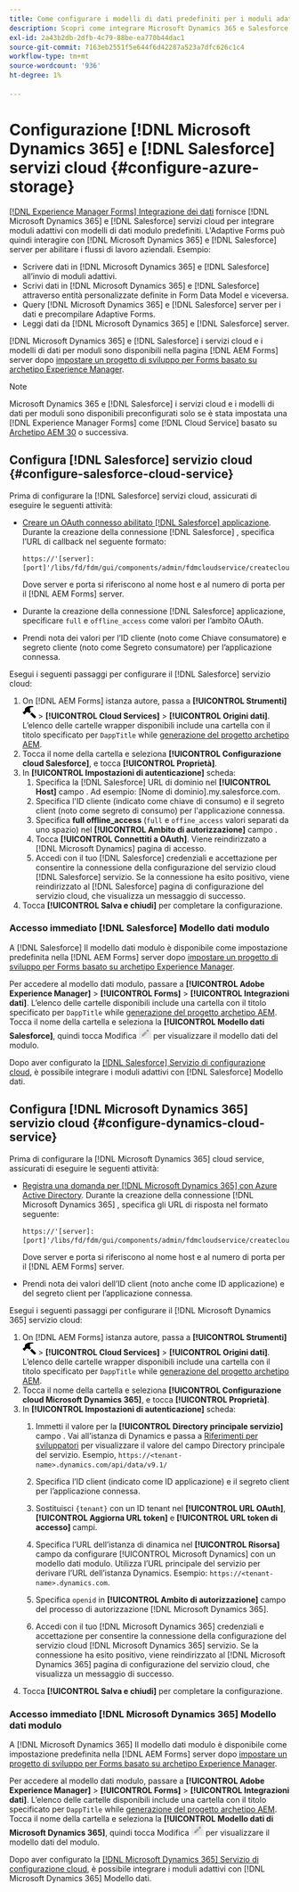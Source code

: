 ```yaml
---
title: Come configurare i modelli di dati predefiniti per i moduli adattivi per Microsoft Dynamics 365 e Salesforce?
description: Scopri come integrare Microsoft Dynamics 365 e Salesforce con moduli adattivi.
exl-id: 2a43b2db-2dfb-4c79-88be-ea770b44dac1
source-git-commit: 7163eb2551f5e644f6d42287a523a7dfc626c1c4
workflow-type: tm+mt
source-wordcount: '936'
ht-degree: 1%

---
```


# Configurazione [!DNL Microsoft Dynamics 365] e [!DNL Salesforce] servizi cloud {#configure-azure-storage}

[[!DNL Experience Manager Forms] Integrazione dei dati](data-integration.md) fornisce [!DNL Microsoft Dynamics 365] e [!DNL Salesforce] servizi cloud per integrare moduli adattivi con modelli di dati modulo predefiniti. L&#39;Adaptive Forms può quindi interagire con [!DNL Microsoft Dynamics 365] e [!DNL Salesforce] server per abilitare i flussi di lavoro aziendali. Esempio:

* Scrivere dati in [!DNL Microsoft Dynamics 365] e [!DNL Salesforce] all’invio di moduli adattivi.
* Scrivi dati in [!DNL Microsoft Dynamics 365] e [!DNL Salesforce] attraverso entità personalizzate definite in Form Data Model e viceversa.
* Query [!DNL Microsoft Dynamics 365] e [!DNL Salesforce] server per i dati e precompilare Adaptive Forms.
* Leggi dati da [!DNL Microsoft Dynamics 365] e [!DNL Salesforce] server.

[!DNL Microsoft Dynamics 365] e [!DNL Salesforce] i servizi cloud e i modelli di dati per moduli sono disponibili nella pagina [!DNL AEM Forms] server dopo [impostare un progetto di sviluppo per Forms basato su archetipo Experience Manager](setup-local-development-environment.md##forms-cloud-service-local-development-environment).

>[!NOTE]
>
>Microsoft Dynamics 365 e [!DNL Salesforce] i servizi cloud e i modelli di dati per moduli sono disponibili preconfigurati solo se è stata impostata una [!DNL Experience Manager Forms] come [!DNL Cloud Service] basato su [Archetipo AEM 30](https://github.com/adobe/aem-project-archetype/releases/tag/aem-project-archetype-30) o successiva.

## Configura [!DNL Salesforce] servizio cloud {#configure-salesforce-cloud-service}

Prima di configurare la [!DNL Salesforce] servizi cloud, assicurati di eseguire le seguenti attività:

* [Creare un OAuth connesso abilitato [!DNL Salesforce] applicazione](https://help.salesforce.com/s/articleView?id=sf.connected_app_create_api_integration.htm&amp;type=5). Durante la creazione della connessione [!DNL Salesforce] , specifica l’URL di callback nel seguente formato:

   ```
   https://'[server]:[port]'/libs/fd/fdm/gui/components/admin/fdmcloudservice/createcloudconfigwizard/cloudservices.html
   ```

   Dove server e porta si riferiscono al nome host e al numero di porta per il [!DNL AEM Forms] server.

* Durante la creazione della connessione [!DNL Salesforce] applicazione, specificare `full` e `offline_access` come valori per l’ambito OAuth.

* Prendi nota dei valori per l’ID cliente (noto come Chiave consumatore) e segreto cliente (noto come Segreto consumatore) per l’applicazione connessa.

Esegui i seguenti passaggi per configurare il [!DNL Salesforce] servizio cloud:

1. On [!DNL AEM Forms] istanza autore, passa a **[!UICONTROL Strumenti]** ![martello](assets/hammer.png) > **[!UICONTROL Cloud Services]** > **[!UICONTROL Origini dati]**. L’elenco delle cartelle wrapper disponibili include una cartella con il titolo specificato per `DappTitle`  while [generazione del progetto archetipo AEM](setup-local-development-environment.md##forms-cloud-service-local-development-environment).
1. Tocca il nome della cartella e seleziona **[!UICONTROL Configurazione cloud Salesforce]**, e tocca **[!UICONTROL Proprietà]**.
1. In **[!UICONTROL Impostazioni di autenticazione]** scheda:
   1. Specifica la [!DNL Salesforce] URL di dominio nel **[!UICONTROL Host]** campo . Ad esempio: [Nome di dominio].my.salesforce.com.
   1. Specifica l&#39;ID cliente (indicato come chiave di consumo) e il segreto client (noto come segreto di consumo) per l&#39;applicazione connessa.
   1. Specifica **full offline_access** (`full` e `offine_access` valori separati da uno spazio) nel **[!UICONTROL Ambito di autorizzazione]** campo .
   1. Tocca **[!UICONTROL Connettiti a OAuth]**. Viene reindirizzato a [!DNL Microsoft Dynamics] pagina di accesso.
   1. Accedi con il tuo [!DNL Salesforce] credenziali e accettazione per consentire la connessione della configurazione del servizio cloud [!DNL Salesforce] servizio. Se la connessione ha esito positivo, viene reindirizzato al [!DNL Salesforce] pagina di configurazione del servizio cloud, che visualizza un messaggio di successo.
1. Tocca **[!UICONTROL Salva e chiudi]** per completare la configurazione.

### Accesso immediato [!DNL Salesforce] Modello dati modulo

A [!DNL Salesforce] Il modello dati modulo è disponibile come impostazione predefinita nella [!DNL AEM Forms] server dopo [impostare un progetto di sviluppo per Forms basato su archetipo Experience Manager](setup-local-development-environment.md##forms-cloud-service-local-development-environment).

Per accedere al modello dati modulo, passare a **[!UICONTROL Adobe Experience Manager]** > **[!UICONTROL Forms]** > **[!UICONTROL Integrazioni dati]**. L’elenco delle cartelle disponibili include una cartella con il titolo specificato per `DappTitle`  while [generazione del progetto archetipo AEM](setup-local-development-environment.md##forms-cloud-service-local-development-environment). Tocca il nome della cartella e seleziona la **[!UICONTROL Modello dati Salesforce]**, quindi tocca Modifica ![Modifica](assets/edit.png) per visualizzare il modello dati del modulo.

Dopo aver configurato la [[!DNL Salesforce] Servizio di configurazione cloud](#configure-salesforce-cloud-service), è possibile integrare i moduli adattivi con [!DNL Salesforce] Modello dati.

## Configura [!DNL Microsoft Dynamics 365] servizio cloud {#configure-dynamics-cloud-service}

Prima di configurare la [!DNL Microsoft Dynamics 365] cloud service, assicurati di eseguire le seguenti attività:

* [Registra una domanda per [!DNL Microsoft Dynamics 365] con Azure Active Directory](https://docs.microsoft.com/en-us/powerapps/developer/data-platform/walkthrough-register-app-azure-active-directory). Durante la creazione della connessione [!DNL Microsoft Dynamics 365] , specifica gli URL di risposta nel formato seguente:

   ```
   https://'[server]:[port]'/libs/fd/fdm/gui/components/admin/fdmcloudservice/createcloudconfigwizard/cloudservices.html
   ```

   Dove server e porta si riferiscono al nome host e al numero di porta per il [!DNL AEM Forms] server.

* Prendi nota dei valori dell’ID client (noto anche come ID applicazione) e del segreto client per l’applicazione connessa.

Esegui i seguenti passaggi per configurare il [!DNL Microsoft Dynamics 365] servizio cloud:

1. On [!DNL AEM Forms] istanza autore, passa a **[!UICONTROL Strumenti]** ![martello](assets/hammer.png) > **[!UICONTROL Cloud Services]** > **[!UICONTROL Origini dati]**. L’elenco delle cartelle wrapper disponibili include una cartella con il titolo specificato per `DappTitle`  while [generazione del progetto archetipo AEM](setup-local-development-environment.md##forms-cloud-service-local-development-environment).
1. Tocca il nome della cartella e seleziona **[!UICONTROL Configurazione cloud Microsoft Dynamics 365]**, e tocca **[!UICONTROL Proprietà]**.
1. In **[!UICONTROL Impostazioni di autenticazione]** scheda:
   1. Immetti il valore per la **[!UICONTROL Directory principale servizio]** campo . Vai all’istanza di Dynamics e passa a [Riferimenti per sviluppatori](https://docs.microsoft.com/en-us/powerapps/developer/data-platform/view-download-developer-resources) per visualizzare il valore del campo Directory principale del servizio. Esempio, `https://<tenant-name>.dynamics.com/api/data/v9.1/`
   1. Specifica l’ID client (indicato come ID applicazione) e il segreto client per l’applicazione connessa.
   1. Sostituisci `{tenant}` con un ID tenant nel **[!UICONTROL URL OAuth]**, **[!UICONTROL Aggiorna URL token]** e **[!UICONTROL URL token di accesso]** campi.
   1. Specifica l’URL dell’istanza di dinamica nel **[!UICONTROL Risorsa]** campo da configurare [!UICONTROL Microsoft Dynamics] con un modello dati modulo. Utilizza l’URL principale del servizio per derivare l’URL dell’istanza Dynamics. Esempio: `https://<tenant-name>.dynamics.com`.

   1. Specifica `openid` in **[!UICONTROL Ambito di autorizzazione]** campo del processo di autorizzazione [!DNL Microsoft Dynamics 365].
   1. Accedi con il tuo [!DNL Microsoft Dynamics 365] credenziali e accettazione per consentire la connessione della configurazione del servizio cloud [!DNL Microsoft Dynamics 365] servizio. Se la connessione ha esito positivo, viene reindirizzato al [!DNL Microsoft Dynamics 365] pagina di configurazione del servizio cloud, che visualizza un messaggio di successo.
1. Tocca **[!UICONTROL Salva e chiudi]** per completare la configurazione.

### Accesso immediato [!DNL Microsoft Dynamics 365] Modello dati modulo

A [!DNL Microsoft Dynamics 365] Il modello dati modulo è disponibile come impostazione predefinita nella [!DNL AEM Forms] server dopo [impostare un progetto di sviluppo per Forms basato su archetipo Experience Manager](setup-local-development-environment.md##forms-cloud-service-local-development-environment).

Per accedere al modello dati modulo, passare a **[!UICONTROL Adobe Experience Manager]** > **[!UICONTROL Forms]** > **[!UICONTROL Integrazioni dati]**. L’elenco delle cartelle disponibili include una cartella con il titolo specificato per `DappTitle`  while [generazione del progetto archetipo AEM](setup-local-development-environment.md##forms-cloud-service-local-development-environment). Tocca il nome della cartella e seleziona la **[!UICONTROL Modello dati di Microsoft Dynamics 365]**, quindi tocca Modifica ![Modifica](assets/edit.png) per visualizzare il modello dati del modulo.

Dopo aver configurato la [[!DNL Microsoft Dynamics 365] Servizio di configurazione cloud](#configure-dynamics-cloud-service), è possibile integrare i moduli adattivi con [!DNL Microsoft Dynamics 365] Modello dati.

